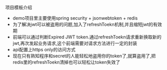 项目模板介绍
- demo项目里主要使用spring security + jsonwebtoken + redis
- 为了解决jwt可以被盗用的问题,加入了refreshToekn机制,并且缩短jwt的有效期
- 前端可以通过判断Expired JWT token.通过refreshToekn请求重新换取新的jwt,再次发起业务请求,这个前端需要对请求方法进行一定的封装
- api配置上https only的访问方式
- 现在只有熟知程序和secret的人能轻松地盗用你的token了,就算盗用了,把redis里的refreshToekn清掉也可以轻松让token失效了